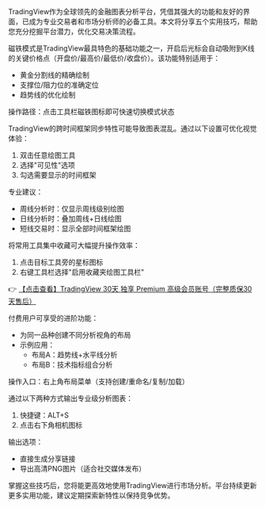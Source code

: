 
TradingView作为全球领先的金融图表分析平台，凭借其强大的功能和友好的界面，已成为专业交易者和市场分析师的必备工具。本文将分享五个实用技巧，帮助您充分挖掘平台潜力，优化交易决策流程。


磁铁模式是TradingView最具特色的基础功能之一，开启后光标会自动吸附到K线的关键价格点（开盘价/最高价/最低价/收盘价）。该功能特别适用于：

- 黄金分割线的精确绘制
- 支撑位/阻力位的准确定位
- 趋势线的优化绘制

操作路径：点击工具栏磁铁图标即可快速切换模式状态


TradingView的跨时间框架同步特性可能导致图表混乱。通过以下设置可优化视觉体验：

1. 双击任意绘图工具
2. 选择"可见性"选项
3. 勾选需要显示的时间框架

专业建议：
- 周线分析时：仅显示周线级别绘图
- 日线分析时：叠加周线+日线绘图
- 短线交易时：显示全部时间框架绘图


将常用工具集中收藏可大幅提升操作效率：

1. 点击目标工具旁的星标图标
2. 右键工具栏选择"启用收藏夹绘图工具栏"

👉 [【点击查看】TradingView 30天 独享 Premium 高级会员账号（完整质保30天售后）](https://bit.ly/TradingView-Pro)


付费用户可享受的进阶功能：

- 为同一品种创建不同分析视角的布局
- 示例应用：
  - 布局A：趋势线+水平线分析
  - 布局B：技术指标组合分析

操作入口：右上角布局菜单（支持创建/重命名/复制/加载）


通过以下两种方式输出专业级分析图表：

1. 快捷键：ALT+S
2. 点击右下角相机图标

输出选项：
- 直接生成分享链接
- 导出高清PNG图片（适合社交媒体发布）

掌握这些技巧后，您将能更高效地使用TradingView进行市场分析。平台持续更新更多实用功能，建议定期探索新特性以保持竞争优势。
